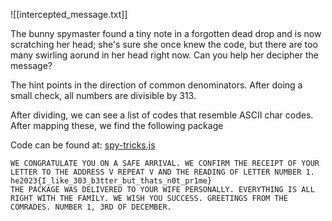 ![[intercepted_message.txt]]

The bunny spymaster found a tiny note in a forgotten dead drop and is now scratching her head; she's sure she once knew the code, but there are too many swirling aorund in her head right now. Can you help her decipher the message?


The hint points in the direction of common denominators.
After doing a small check, all numbers are divisible by 313.

After dividing, we can see a list of codes that resemble ASCII char codes.
After mapping these, we find the following package

Code can be found at:
[spy-tricks.js](..%2Fsrc%2Fspy-tricks.js)

```
WE CONGRATULATE YOU ON A SAFE ARRIVAL. WE CONFIRM THE RECEIPT OF YOUR LETTER TO THE ADDRESS V REPEAT V AND THE READING OF LETTER NUMBER 1.
he2023{I_like_303_b3tter_but_thats_n0t_pr1me}
THE PACKAGE WAS DELIVERED TO YOUR WIFE PERSONALLY. EVERYTHING IS ALL RIGHT WITH THE FAMILY. WE WISH YOU SUCCESS. GREETINGS FROM THE COMRADES. NUMBER 1, 3RD OF DECEMBER.
```
